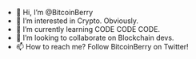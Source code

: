 - 👋 Hi, I’m @BitcoinBerry
- 👀 I’m interested in Crypto. Obviously.
- 🌱 I’m currently learning CODE CODE CODE.
- 💞️ I’m looking to collaborate on Blockchain devs.
- 📫 How to reach me? Follow BitcoinBerry on Twitter!

<!---
BitcoinBerry/BitcoinBerry is a ✨ special ✨ repository because its `README.md` (this file) appears on your GitHub profile.
You can click the Preview link to take a look at your changes.
--->
